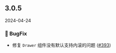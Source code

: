 ## 3.0.5
2024-04-24

### 🐞 BugFix

- 修复 `Drawer` 组件没有默认支持内滚的问题 ([#393](https://github.com/sheinsight/shineout-next/pull/393))






